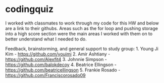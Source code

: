 # codingquiz




I worked with classmates to work through my code for this HW and below are a link to their githubs. Areas such as the for loop and pushing storage into a high score section were the main areas I worked with them on to better understand what I needed to do. 

Feedback, brainstorming, and general support to study group:
        1. Young Ji Kim - https://github.com/youjmi
        2. Amir Ashtiany - https://github.com/Alexfit4
        3. Johnnie Simpson - https://github.com/balokdecoy
        4. Beatrice Ellingson - https://github.com/beatricellingson
        5. Frankie Rosado - https://github.com/Franciscorosado09
